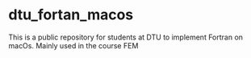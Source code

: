 # dtu_fortan_macos
This is a public repository for students at DTU to implement Fortran on macOs. Mainly used in the course FEM
